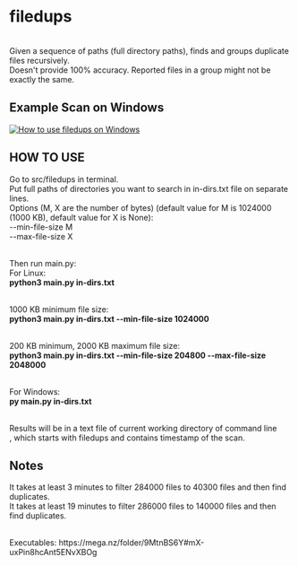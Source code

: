 # filedups
<br>Given a sequence of paths (full directory paths), finds and groups duplicate files recursively.
<br>Doesn't provide 100% accuracy. Reported files in a group might not be exactly the same.

## Example Scan on Windows
[![How to use filedups on Windows](https://img.youtube.com/vi/vqp42JnJAAc/0.jpg)](https://www.youtube.com/watch?v=vqp42JnJAAc)

## HOW TO USE
Go to src/filedups in terminal.
<br>Put full paths of directories you want to search in in-dirs.txt file on separate lines.
<br>Options (M, X are the number of bytes) (default value for M is 1024000 (1000 KB), default value for X is None): 
<br>--min-file-size M
<br>--max-file-size X

<br>Then run main.py:
<br>For Linux:
<br>**python3 main.py in-dirs.txt**

<br>1000 KB minimum file size:
<br>**python3 main.py in-dirs.txt --min-file-size 1024000**

<br>200 KB minimum, 2000 KB maximum file size:
<br>**python3 main.py in-dirs.txt --min-file-size 204800 --max-file-size 2048000**

<br>For Windows:
<br>**py main.py in-dirs.txt**

<br>Results will be in a text file of current working directory of command line
<br>, which starts with filedups and contains timestamp of the scan.
## Notes
It takes at least 3 minutes to filter 284000 files to 40300 files and then find duplicates.
<br>It takes at least 19 minutes to filter 286000 files to 140000 files and then find duplicates.
    
<br>
Executables: https://mega.nz/folder/9MtnBS6Y#mX-uxPin8hcAnt5ENvXBOg
